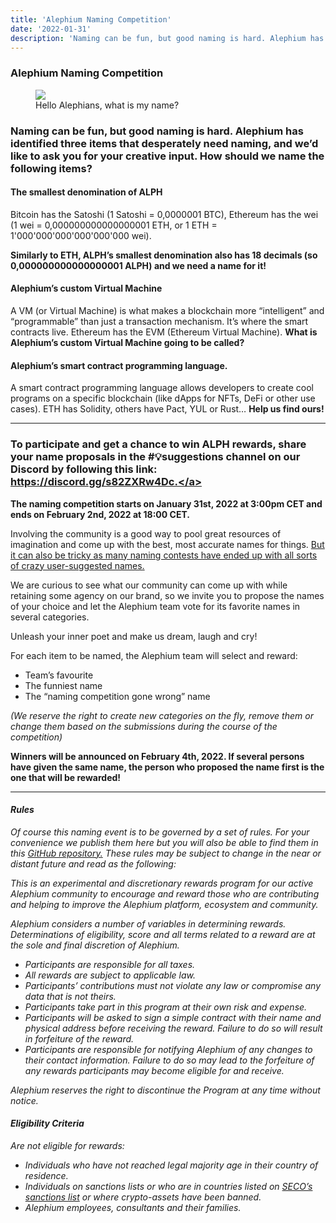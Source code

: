 ```yaml
---
title: 'Alephium Naming Competition'
date: '2022-01-31'
description: 'Naming can be fun, but good naming is hard. Alephium has identified three items that desperately need naming, and we’d like to ask you for…'
---
```


### Alephium Naming Competition

<figure id="3243" class="graf graf--figure graf-after--h3">
<img src="https://cdn-images-1.medium.com/max/800/1*XBD0zqxdRXSMBuOqlRHzxg.png" class="graf-image" data-image-id="1*XBD0zqxdRXSMBuOqlRHzxg.png" data-width="1280" data-height="1015" data-is-featured="true" />
<figcaption>Hello Alephians, what is my name?</figcaption>
</figure>

### Naming can be fun, but good naming is hard. Alephium has identified three items that desperately need naming, and we’d like to ask you for your creative input. How should we name the following items?

#### **The smallest denomination of ALPH**

Bitcoin has the Satoshi (1 Satoshi = 0,0000001 BTC), Ethereum has the wei (1 wei = 0,000000000000000001 ETH, or 1 ETH = 1'000'000'000'000'000'000 wei).

**Similarly to ETH, ALPH’s smallest denomination also has 18 decimals (so 0,000000000000000001 ALPH) and we need a name for it!**

#### **Alephium’s custom Virtual Machine**

A VM (or Virtual Machine) is what makes a blockchain more “intelligent” and “programmable” than just a transaction mechanism. It’s where the smart contracts live. Ethereum has the EVM (Ethereum Virtual Machine). **What is Alephium’s custom Virtual Machine going to be called?**

#### **Alephium’s smart contract programming language.**

A smart contract programming language allows developers to create cool programs on a specific blockchain (like dApps for NFTs, DeFi or other use cases). ETH has Solidity, others have Pact, YUL or Rust… **Help us find ours!**

---

### To participate and get a chance to win ALPH rewards, share your name proposals in the \#💡suggestions channel on our Discord by following this link: <a href="https://discord.gg/s82ZXRw4Dc." class="markup--anchor markup--h3-anchor" data-href="https://discord.gg/s82ZXRw4Dc." rel="noopener" target="_blank">https://discord.gg/s82ZXRw4Dc.</a>

**The naming competition starts on January 31st, 2022 at 3:00pm CET and ends on February 2nd, 2022 at 18:00 CET.**

Involving the community is a good way to pool great resources of imagination and come up with the best, most accurate names for things. <a href="https://www.nytimes.com/2016/03/22/world/europe/boaty-mcboatface-what-you-get-when-you-let-the-internet-decide.html" class="markup--anchor markup--p-anchor" data-href="https://www.nytimes.com/2016/03/22/world/europe/boaty-mcboatface-what-you-get-when-you-let-the-internet-decide.html" rel="noopener" target="_blank">But it can also be tricky as many naming contests have ended up with all sorts of crazy user-suggested names.</a>

We are curious to see what our community can come up with while retaining some agency on our brand, so we invite you to propose the names of your choice and let the Alephium team vote for its favorite names in several categories.

Unleash your inner poet and make us dream, laugh and cry!

For each item to be named, the Alephium team will select and reward:

- <span id="f46d">Team’s favourite</span>
- <span id="cd05">The funniest name</span>
- <span id="e4b8">The “naming competition gone wrong” name</span>

_(We reserve the right to create new categories on the fly, remove them or change them based on the submissions during the course of the competition)_

**Winners will be announced on February 4th, 2022. If several persons have given the same name, the person who proposed the name first is the one that will be rewarded!**

---

#### **_Rules_**

_Of course this naming event is to be governed by a set of rules. For your convenience we publish them here but you will also be able to find them in this_ <a href="https://github.com/alephium/community" class="markup--anchor markup--p-anchor" data-href="https://github.com/alephium/community" rel="noopener" target="_blank"><em>GitHub repository.</em></a> _These rules may be subject to change in the near or distant future and read as the following:_

_This is an experimental and discretionary rewards program for our active Alephium community to encourage and reward those who are contributing and helping to improve the Alephium platform, ecosystem and community._

_Alephium considers a number of variables in determining rewards. Determinations of eligibility, score and all terms related to a reward are at the sole and final discretion of Alephium._

- <span id="801c">_Participants are responsible for all taxes._</span>
- <span id="d2b5">_All rewards are subject to applicable law._</span>
- <span id="6948">_Participants’ contributions must not violate any law or compromise any data that is not theirs._</span>
- <span id="b0ff">_Participants take part in this program at their own risk and expense._</span>
- <span id="e2eb">_Participants will be asked to sign a simple contract with their name and physical address before receiving the reward. Failure to do so will result in forfeiture of the reward._</span>
- <span id="4c95">_Participants are responsible for notifying Alephium of any changes to their contact information. Failure to do so may lead to the forfeiture of any rewards participants may become eligible for and receive._</span>

_Alephium reserves the right to discontinue the Program at any time without notice._

#### **_Eligibility Criteria_**

_Are not eligible for rewards:_

- <span id="ea43">_Individuals who have not reached legal majority age in their country of residence._</span>
- <span id="73fc">_Individuals on sanctions lists or who are in countries listed on_ <a href="https://www.seco.admin.ch/seco/fr/home/Aussenwirtschaftspolitik_Wirtschaftliche_Zusammenarbeit/Wirtschaftsbeziehungen/exportkontrollen-und-sanktionen/sanktionen-embargos/sanktionsmassnahmen.html" class="markup--anchor markup--li-anchor" data-href="https://www.seco.admin.ch/seco/fr/home/Aussenwirtschaftspolitik_Wirtschaftliche_Zusammenarbeit/Wirtschaftsbeziehungen/exportkontrollen-und-sanktionen/sanktionen-embargos/sanktionsmassnahmen.html" rel="noopener" target="_blank"><em>SECO’s sanctions list</em></a> _or where crypto-assets have been banned._</span>
- <span id="939e">_Alephium employees, consultants and their families._</span>
